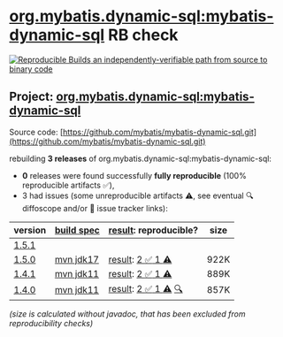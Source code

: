 [org.mybatis.dynamic-sql:mybatis-dynamic-sql](https://central.sonatype.com/artifact/org.mybatis.dynamic-sql/mybatis-dynamic-sql/versions) RB check
=======

[![Reproducible Builds](https://reproducible-builds.org/images/logos/rb.svg) an independently-verifiable path from source to binary code](https://reproducible-builds.org/)

## Project: [org.mybatis.dynamic-sql:mybatis-dynamic-sql](https://central.sonatype.com/artifact/org.mybatis.dynamic-sql/mybatis-dynamic-sql/versions)

Source code: [https://github.com/mybatis/mybatis-dynamic-sql.git](https://github.com/mybatis/mybatis-dynamic-sql.git)

rebuilding **3 releases** of org.mybatis.dynamic-sql:mybatis-dynamic-sql:
- **0** releases were found successfully **fully reproducible** (100% reproducible artifacts :white_check_mark:),
- 3 had issues (some unreproducible artifacts :warning:, see eventual :mag: diffoscope and/or :memo: issue tracker links):

| version | [build spec](/BUILDSPEC.md) | [result](https://reproducible-builds.org/docs/jvm/): reproducible? | size |
| -- | --------- | ------ | -- |
| [1.5.1](https://central.sonatype.com/artifact/org.mybatis.dynamic-sql/mybatis-dynamic-sql/1.5.1/pom) | | | |
| [1.5.0](https://central.sonatype.com/artifact/org.mybatis.dynamic-sql/mybatis-dynamic-sql/1.5.0/pom) | [mvn jdk17](mybatis-dynamic-sql-1.5.0.buildspec) | [result](mybatis-dynamic-sql-1.5.0.buildinfo): [2 :white_check_mark:  1 :warning:](mybatis-dynamic-sql-1.5.0.buildcompare) | 922K |
| [1.4.1](https://central.sonatype.com/artifact/org.mybatis.dynamic-sql/mybatis-dynamic-sql/1.4.1/pom) | [mvn jdk11](mybatis-dynamic-sql-1.4.1.buildspec) | [result](mybatis-dynamic-sql-1.4.1.buildinfo): [2 :white_check_mark:  1 :warning:](mybatis-dynamic-sql-1.4.1.buildcompare) | 889K |
| [1.4.0](https://central.sonatype.com/artifact/org.mybatis.dynamic-sql/mybatis-dynamic-sql/1.4.0/pom) | [mvn jdk11](mybatis-dynamic-sql-1.4.0.buildspec) | [result](mybatis-dynamic-sql-1.4.0.buildinfo): [2 :white_check_mark:  1 :warning:](mybatis-dynamic-sql-1.4.0.buildcompare) [:mag:](mybatis-dynamic-sql-1.4.0.diffoscope) | 857K |

<i>(size is calculated without javadoc, that has been excluded from reproducibility checks)</i>
